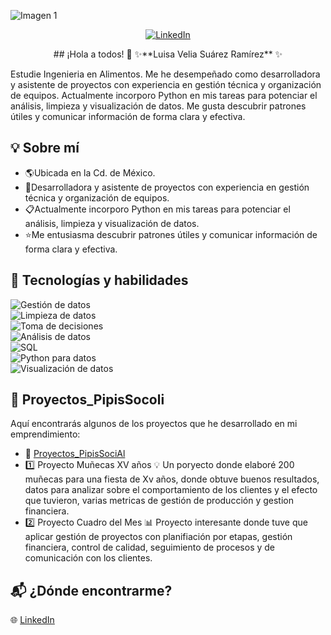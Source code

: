 ![Imagen 1](https://github.com/user-attachments/assets/e2b85d77-d49e-464a-9b79-55d0496e076e)
<p align="center">
  <a href="https://www.linkedin.com/in/tu-usuario-linkedin" target="_blank">
    <img src="https://img.shields.io/badge/LinkedIn-blue?style=for-the-badge&logo=linkedin&logoColor=white" alt="LinkedIn">
  </a>
</p>
<p align="center">
## ¡Hola a todos! 👋
✨**Luisa Velia Suárez Ramírez** ✨
</p>

Estudie Ingenieria en Alimentos. Me he desempeñado como desarrolladora y asistente de proyectos con experiencia en gestión técnica y organización de equipos. Actualmente incorporo Python en mis tareas para potenciar el análisis, limpieza y visualización de datos. Me gusta descubrir patrones útiles y comunicar información de forma clara y efectiva.


## 💡 Sobre mí
- 🌎Ubicada en la Cd. de México.
- 💼Desarrolladora y asistente de proyectos con experiencia en gestión técnica y organización de equipos.
- 📋Actualmente incorporo Python en mis tareas para potenciar el análisis, limpieza y visualización de datos.
- ⭐Me entusiasma descubrir patrones útiles y comunicar información de forma clara y efectiva.


## 🔧 Tecnologías y habilidades  

![Gestión de datos](https://img.shields.io/badge/Gestión_de_datos-Activa-purple)  
![Limpieza de datos](https://img.shields.io/badge/Limpieza_de_datos-Activa-green)  
![Toma de decisiones](https://img.shields.io/badge/Toma_de_decisiones-Datos_al_mando-orange)  
![Análisis de datos](https://img.shields.io/badge/Análisis_de_datos-Experta-blue)  
![SQL](https://img.shields.io/badge/SQL-Intermedio-yellow)  
![Python para datos](https://img.shields.io/badge/Python_para_datos-Avanzado-orange)  
![Visualización de datos](https://img.shields.io/badge/Visualización_de_datos-Activa-red)


## 📂 Proyectos_PipisSocoli
Aquí encontrarás algunos de los proyectos que he desarrollado en mi emprendimiento:
- 📂 [Proyectos_PipisSociAl](https://github.com/LuisaSuarez21/Proyectos_PipisSociAl)
- 1️⃣ Proyecto Muñecas XV años 💡 Un poryecto donde elaboré 200 muñecas para una fiesta de Xv años, donde obtuve buenos resultados, datos para analizar sobre el comportamiento de los clientes y el efecto que tuvieron, varias metricas de gestión de producción y gestion financiera.
- 2️⃣ Proyecto Cuadro del Mes 📊 Proyecto interesante donde tuve que aplicar gestión de proyectos con planifiación por etapas, gestión financiera, control de calidad, seguimiento de procesos y de comunicación con los clientes.

## 📬 ¿Dónde encontrarme?
🌐 [LinkedIn](https://www.linkedin.com/in/luisa-velia-suárez-ramírez-4a2a36367)

